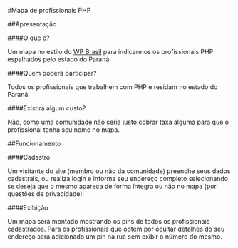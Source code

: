 #Mapa de profissionais PHP 


##Apresentação


####O que é?

Um mapa no estilo do [WP Brasil](http://wp-brasil.org/) para indicarmos os profissionais PHP espalhados pelo estado do Paraná.


####Quem poderá participar?

Todos os profissionais que trabalhem com PHP e residam no estado do Paraná.


####Existirá algum custo?

Não, como uma comunidade não seria justo cobrar taxa alguma para que o profissional tenha seu nome no mapa.



##Funcionamento

####Cadastro

Um visitante do site (membro ou não da comunidade) preenche seus dados cadastrais, ou realiza login e informa seu endereço completo selecionando se deseja que o mesmo apareça de forma íntegra ou não no mapa (por questões de privacidade).


####Exibição

Um mapa será montado mostrando os pins de todos os profissionais cadastrados. Para os profissionais que optem por ocultar detalhes do seu endereço será adicionado um pin na rua sem exibir o número do mesmo.




